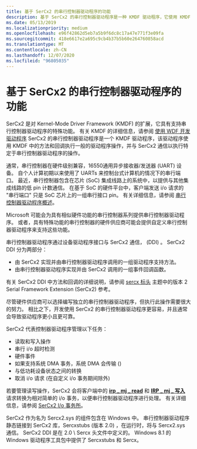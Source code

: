 ```yaml
---
title: 基于 SerCx2 的串行控制器驱动程序的功能
description: 基于 SerCx2 的串行控制器驱动程序是一种 KMDF 驱动程序，它使用 KMDF 中的方法和回调执行一般的驱动程序操作，并与 SerCx2 通信以执行特定于串行控制器驱动程序的操作。
ms.date: 05/13/2019
ms.localizationpriority: medium
ms.openlocfilehash: e96f42862d5eb7a5b9f6dc8c17a47e771f3e09fa
ms.sourcegitcommit: 418e6617e2a695c9cb4b37b5b60e264760858acd
ms.translationtype: MT
ms.contentlocale: zh-CN
ms.lasthandoff: 12/07/2020
ms.locfileid: "96805035"
---
```

# <a name="features-of-sercx2-based-serial-controller-drivers"></a>基于 SerCx2 的串行控制器驱动程序的功能

SerCx2 是对 Kernel-Mode Driver Framework (KMDF) 的扩展，它具有支持串行控制器驱动程序的特殊功能。 有关 KMDF 的详细信息，请参阅 [使用 WDF 开发驱动程序](../wdf/using-the-framework-to-develop-a-driver.md) SerCx2 的串行控制器驱动程序是一个 KMDF 驱动程序，该驱动程序使用 KMDF 中的方法和回调执行一般的驱动程序操作，并与 SerCx2 通信以执行特定于串行控制器驱动程序的操作。

通常，串行控制器在硬件级别兼容，16550通用异步接收器/发送器 (UART) 设备。 自个人计算初期以来使用了 UARTs 来控制台式计算机的情况下的串行端口。 最近，串行控制器包含在芯片 (SoC) 集成线路上的系统中，以提供与其他集成线路的低 pin 计数通信。 在基于 SoC 的硬件平台中，客户端发送 i/o 请求的 "串行端口" 只是 SoC 芯片上的一组串行接口 pin。 有关详细信息，请参阅 [串行控制器驱动程序概述](serial-drivers-overview.md)。

Microsoft 可能会为具有相似硬件功能的串行控制器系列提供串行控制器驱动程序。 或者，具有特殊功能的串行控制器的硬件供应商可能会提供自定义串行控制器驱动程序来支持这些功能。

串行控制器驱动程序通过设备驱动程序接口与 SerCx2 通信， (DDI) 。 SerCx2 DDI 分为两部分：

- 由 SerCx2 实现并由串行控制器驱动程序调用的一组驱动程序支持方法。
- 由串行控制器驱动程序实现并由 SerCx2 调用的一组事件回调函数。

有关 SerCx2 DDI 中方法和回调的详细说明，请参阅 [sercx 标头](/windows-hardware/drivers/ddi/sercx/) 主题中的版本 2 Serial Framework Extension (SerCx2) 参考。

尽管硬件供应商可以选择编写独立的串行控制器驱动程序，但执行此操作需要很大的努力。 相比之下，开发使用 SerCx2 的串行控制器驱动程序更容易，并且通常会导致驱动程序更小且更可靠。

SerCx2 代表控制器驱动程序管理以下任务：

- 读取和写入操作
- 串行 i/o 超时检测
- 硬件事件
- 如果支持系统 DMA 事务，系统 DMA 会传输 () 
- 与低功耗设备状态之间的转换
- 取消 i/o 请求 (在自定义 i/o 事务期间除外) 

若要管理读写操作，SerCx2 会将客户端中的 [**irp \_ mj \_ read**](/previous-versions/ff546883(v=vs.85)) 和 [**IRP \_ mj \_ 写入**](/previous-versions/ff546904(v=vs.85)) 请求转换为相对简单的 i/o 事务，以便串行控制器驱动程序进行处理。 有关详细信息，请参阅 [SerCx2 I/o 事务所](sercx2-i-o-transactions.md)。

SerCx2 作为名为 Sercx2.sys 的组件包含在 Windows 中。 串行控制器驱动程序静态链接到 SerCx2 库，Sercxstubs (版本 2.0) ，在运行时，将与 Sercx2.sys 通信。 SerCx2 DDI 是在 2.0 \\ Sercx 头文件中定义的。 Windows 8.1 的 Windows 驱动程序工具包中提供了 Sercxstubs 和 Sercx。
